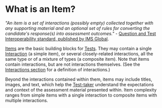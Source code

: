 # What is an Item?

*"An item is a set of interactions (possibly empty) collected together with any supporting material and an optional set of rules for converting the candidate's response(s) into assessment outcomes."* - [Question and Test Interoperability standard, published by IMS Global](https://www.imsglobal.org/question/index.html).

[Items](../appendix/glossary.md#item) are the basic building blocks for [Tests](../tests/what-is-a-test.md). They may contain a single [Interaction](../appendix/glossary.md#interaction) (a simple item), or several closely-related interactions, all the same type or of a mixture of types (a composite item). Note that items contain interactions, but are not interactions themselves. (See the [Interactions section](../interactions/what-is-an-interaction.md) for a definition of interactions.)

Beyond the interactions contained within them, items  may include titles, images, and text, which help the [Test-taker](../appendix/glossary.md#test-taker) understand the expectations and context of the assessment material presented within. Item complexity ranges from simple items with a single interaction to composite items with multiple interactions.
